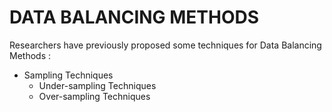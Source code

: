 # DATA BALANCING METHODS

Researchers have previously proposed some techniques for Data Balancing Methods :

- Sampling Techniques
  - Under-sampling Techniques
  - Over-sampling Techniques

